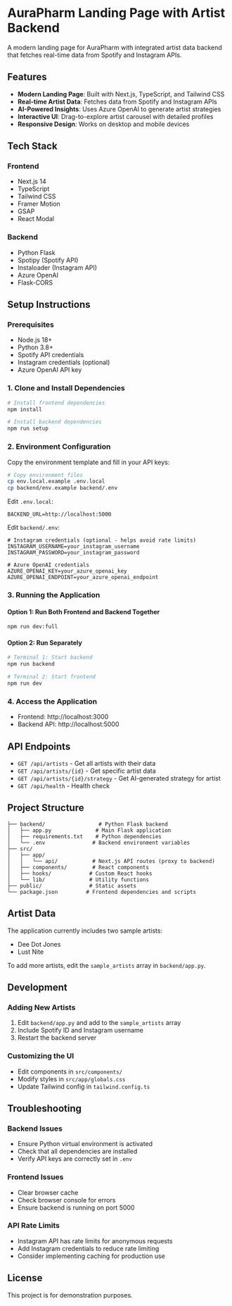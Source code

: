 # AuraPharm Landing Page with Artist Backend

A modern landing page for AuraPharm with integrated artist data backend that fetches real-time data from Spotify and Instagram APIs.

## Features

- **Modern Landing Page**: Built with Next.js, TypeScript, and Tailwind CSS
- **Real-time Artist Data**: Fetches data from Spotify and Instagram APIs
- **AI-Powered Insights**: Uses Azure OpenAI to generate artist strategies
- **Interactive UI**: Drag-to-explore artist carousel with detailed profiles
- **Responsive Design**: Works on desktop and mobile devices

## Tech Stack

### Frontend
- Next.js 14
- TypeScript
- Tailwind CSS
- Framer Motion
- GSAP
- React Modal

### Backend
- Python Flask
- Spotipy (Spotify API)
- Instaloader (Instagram API)
- Azure OpenAI
- Flask-CORS

## Setup Instructions

### Prerequisites
- Node.js 18+ 
- Python 3.8+
- Spotify API credentials
- Instagram credentials (optional)
- Azure OpenAI API key

### 1. Clone and Install Dependencies

```bash
# Install frontend dependencies
npm install

# Install backend dependencies
npm run setup
```

### 2. Environment Configuration

Copy the environment template and fill in your API keys:

```bash
# Copy environment files
cp env.local.example .env.local
cp backend/env.example backend/.env
```

Edit `.env.local`:
```env
BACKEND_URL=http://localhost:5000
```

Edit `backend/.env`:
```env
# Instagram credentials (optional - helps avoid rate limits)
INSTAGRAM_USERNAME=your_instagram_username
INSTAGRAM_PASSWORD=your_instagram_password

# Azure OpenAI credentials
AZURE_OPENAI_KEY=your_azure_openai_key
AZURE_OPENAI_ENDPOINT=your_azure_openai_endpoint
```

### 3. Running the Application

#### Option 1: Run Both Frontend and Backend Together
```bash
npm run dev:full
```

#### Option 2: Run Separately
```bash
# Terminal 1: Start backend
npm run backend

# Terminal 2: Start frontend
npm run dev
```

### 4. Access the Application

- Frontend: http://localhost:3000
- Backend API: http://localhost:5000

## API Endpoints

- `GET /api/artists` - Get all artists with their data
- `GET /api/artists/{id}` - Get specific artist data
- `GET /api/artists/{id}/strategy` - Get AI-generated strategy for artist
- `GET /api/health` - Health check

## Project Structure

```
├── backend/                 # Python Flask backend
│   ├── app.py              # Main Flask application
│   ├── requirements.txt    # Python dependencies
│   └── .env               # Backend environment variables
├── src/
│   ├── app/
│   │   └── api/           # Next.js API routes (proxy to backend)
│   ├── components/        # React components
│   ├── hooks/            # Custom React hooks
│   └── lib/              # Utility functions
├── public/               # Static assets
└── package.json         # Frontend dependencies and scripts
```

## Artist Data

The application currently includes two sample artists:
- Dee Dot Jones
- Lust Nite

To add more artists, edit the `sample_artists` array in `backend/app.py`.

## Development

### Adding New Artists
1. Edit `backend/app.py` and add to the `sample_artists` array
2. Include Spotify ID and Instagram username
3. Restart the backend server

### Customizing the UI
- Edit components in `src/components/`
- Modify styles in `src/app/globals.css`
- Update Tailwind config in `tailwind.config.ts`

## Troubleshooting

### Backend Issues
- Ensure Python virtual environment is activated
- Check that all dependencies are installed
- Verify API keys are correctly set in `.env`

### Frontend Issues
- Clear browser cache
- Check browser console for errors
- Ensure backend is running on port 5000

### API Rate Limits
- Instagram API has rate limits for anonymous requests
- Add Instagram credentials to reduce rate limiting
- Consider implementing caching for production use

## License

This project is for demonstration purposes.